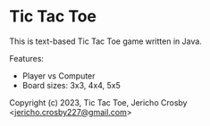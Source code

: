 # Tic Tac Toe

This is text-based Tic Tac Toe game written in Java.

Features:
- Player vs Computer
- Board sizes: 3x3, 4x4, 5x5

Copyright (c) 2023, Tic Tac Toe, Jericho Crosby <<jericho.crosby227@gmail.com>>